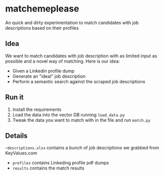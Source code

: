 # matchemeplease

An quick and dirty experimentation to match candidates with job descriptions based on their profiles

## Idea

We want to match candidates with job description with as limited input as possible and a novel way of matching.
Here is our idea:

- Given a Linkedin profile dump
- Generate an "ideal" job description
- Perform a semantic search against the scraped job descriptions

## Run it

1. Install the requirements
2. Load the data into the vector DB running `load_data.py`
3. Tweak the data you want to match with in the file and run `match.py`

## Details

-`descriptions.xlsx` contains a bunch of job descriptions we grabbed from KeyValues.com

- `profiles` contains Linkeding profile pdf dumps
- `results` contains the match results
